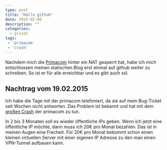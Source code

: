 ```yaml
---
type: post
title: "Hallo github"
date: 2015-02-09
description: ""
categories: 
  - privat
tags: 
 - 'primacom'
 - 'crash'
---
```



Nachdem mich die [Primacom] hinter ein NAT gesperrt hat, habe ich mich entschlossen
meinen statischen Blog erst einmal auf github weiter zu schreiben. So ist er für
alle erreichbar und es gibt auch ssl.

## Nachtrag vom 19.02.2015

Ich habe die Tage mit der primacom telefoniert, da sie auf mein Bug-Ticket seit Wochen
nicht antworten. Das Problem ist bekannt und hat mit dem [großen Crash] der primacom zu tun.

In 2 bis 3 Monaten soll es wieder öffentliche IPs geben. Wenn ich jetzt eine öffentliche IP
möchte, dann muss ich 20€ pro Monat bezahlen. Das ist in meinen Augen eine Frecheit. Für 20€
pro Monat bekommt schon einen kleinen virtuellen Server mit einer eigenen IP Adresse zu den
man einen VPN-Tunnel aufbauen kann.


[großen Crash]: http://www.lvz-online.de/leipzig/wirtschaft/primacom-stoerung-von-internet-und-telefon-behoben-wartezeiten-beim-kundendienst/r-wirtschaft-a-269133.html
[Primacom]: http://www.primacom.de/

